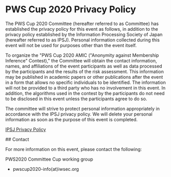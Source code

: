 # PWS Cup 2020 Privacy Policy

The PWS Cup 2020 Committee (hereafter referred to as Committee) has established the privacy policy for this event as follows, in addition to the privacy policy established by the Information Processing Society of Japan (hereafter referred to as IPSJ).
Personal information collected during this event will not be used for purposes other than the event itself.

To organize the "PWS Cup 2020 AMIC ("Anonymity against Membership Inference" Contest)," the Committee will obtain the contact information, names, and affiliations of the event participants as well as data processed by the participants and the results of the risk assessment.
This information may be published in academic papers or other publications after the event in a form that allows no specific individuals to be identified. The information will not be provided to a third party who has no involvement in this event. In addition, the algorithms used in the contest by the participants do not need to be disclosed in this event unless the participants agree to do so.

The committee will strive to protect personal information appropriately in accordance with the IPSJ privacy policy. We will delete your personal information as soon as the purpose of this event is completed.

[IPSJ Privacy Policy](https://www.ipsj.or.jp/english/privacypolicy_e.html)

## Contact

For more information on this event, please contact the following:

PWS2020 Committee Cup working group

- pwscup2020-info(at)iwsec.org
